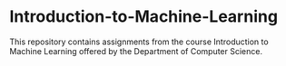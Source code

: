 # Introduction-to-Machine-Learning

This repository contains assignments from the course Introduction to Machine Learning offered by the Department of Computer Science.
